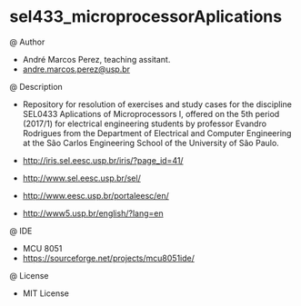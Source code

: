 # sel433_microprocessorAplications

@ Author

  * André Marcos Perez, teaching assitant.
  * andre.marcos.perez@usp.br

@ Description

  * Repository for resolution of exercises and study cases for the discipline SEL0433 Aplications of Microprocessors I, offered on the 5th period (2017/1) for electrical engineering students by professor Evandro Rodrigues from the Department of Electrical and Computer Engineering at the São Carlos Engineering School of the University of São Paulo.
  
  * http://iris.sel.eesc.usp.br/iris/?page_id=41/
  * http://www.sel.eesc.usp.br/sel/
  * http://www.eesc.usp.br/portaleesc/en/
  * http://www5.usp.br/english/?lang=en

@ IDE

 * MCU 8051
 * https://sourceforge.net/projects/mcu8051ide/
 
@ License

  * MIT License

